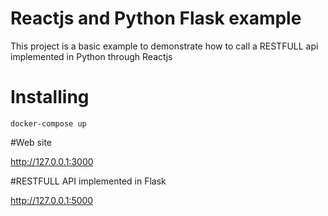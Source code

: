 # Reactjs and Python Flask example

This project is a basic example to demonstrate how to call a RESTFULL api implemented in Python
through Reactjs

# Installing

```docker
docker-compose up
```

#Web site

http://127.0.0.1:3000

#RESTFULL API implemented in Flask

http://127.0.0.1:5000

